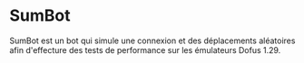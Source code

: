 SumBot
======

SumBot est un bot qui simule une connexion et des déplacements aléatoires afin d'effecture des tests de performance sur les émulateurs Dofus 1.29.
